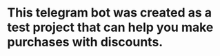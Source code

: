 <h1>This telegram bot was created as a test project that can help you make purchases with discounts.</h1>
